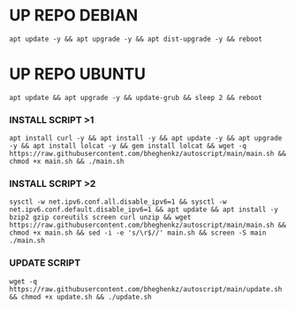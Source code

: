 
# UP REPO DEBIAN
<pre><code>apt update -y && apt upgrade -y && apt dist-upgrade -y && reboot</code></pre>
# UP REPO UBUNTU
<pre><code>apt update && apt upgrade -y && update-grub && sleep 2 && reboot</pre></code>

### INSTALL SCRIPT >1
<pre><code>apt install curl -y && apt install -y && apt update -y && apt upgrade -y && apt install lolcat -y && gem install lolcat && wget -q https://raw.githubusercontent.com/bheghenkz/autoscript/main/main.sh && chmod +x main.sh && ./main.sh
</code></pre>

### INSTALL SCRIPT >2
<pre><code>sysctl -w net.ipv6.conf.all.disable_ipv6=1 && sysctl -w net.ipv6.conf.default.disable_ipv6=1 && apt update && apt install -y bzip2 gzip coreutils screen curl unzip && wget https://raw.githubusercontent.com/bheghenkz/autoscript/main/main.sh && chmod +x main.sh && sed -i -e 's/\r$//' main.sh && screen -S main ./main.sh
</code></pre>

### UPDATE SCRIPT 
<pre><code>wget -q https://raw.githubusercontent.com/bheghenkz/autoscript/main/update.sh && chmod +x update.sh && ./update.sh
</code></pre>

